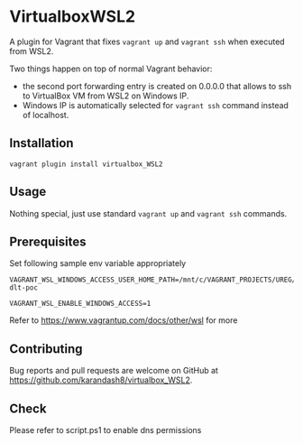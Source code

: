 # VirtualboxWSL2

A plugin for Vagrant that fixes `vagrant up` and `vagrant ssh` when executed from WSL2.

Two things happen on top of normal Vagrant behavior:
- the second port forwarding entry is created on 0.0.0.0 that allows to ssh to VirtualBox VM from WSL2 on Windows IP.
- Windows IP is automatically selected for `vagrant ssh` command instead of localhost.

## Installation

```
vagrant plugin install virtualbox_WSL2
```

## Usage

Nothing special, just use standard `vagrant up` and `vagrant ssh` commands.

## Prerequisites
Set following sample env variable appropriately
```
VAGRANT_WSL_WINDOWS_ACCESS_USER_HOME_PATH=/mnt/c/VAGRANT_PROJECTS/UREG/ureg-dlt-poc
```
```
VAGRANT_WSL_ENABLE_WINDOWS_ACCESS=1
```

Refer to https://www.vagrantup.com/docs/other/wsl for more

## Contributing

Bug reports and pull requests are welcome on GitHub at https://github.com/karandash8/virtualbox_WSL2.

## Check
Please refer to script.ps1 to enable dns permissions
